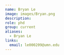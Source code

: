 ```yaml
---
name: Bryan Le
image: images/Bryan.png
description:
role: phd
group: current
aliases:
  - Bryan Le
links:
  email: le000209@umn.edu
---
```


